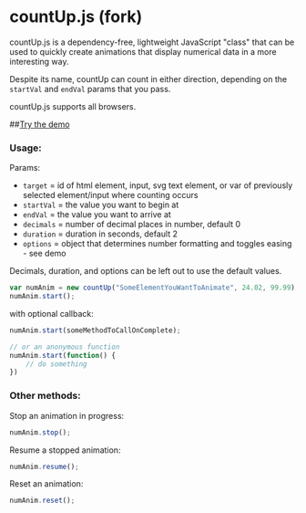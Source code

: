 countUp.js (fork)
==========

countUp.js is a dependency-free, lightweight JavaScript "class" that can be used to quickly create animations that display numerical data in a more interesting way.

Despite its name, countUp can count in either direction, depending on the `startVal` and `endVal` params that you pass.
<!-- as well as a coffeescript version, thanks to @HHSnopek. -->

countUp.js supports all browsers.

##[Try the demo](http://inorganik.github.io/countUp.js)

### Usage:

Params:
- `target` = id of html element, input, svg text element, or var of previously selected element/input where counting occurs
- `startVal` = the value you want to begin at
- `endVal` = the value you want to arrive at
- `decimals` = number of decimal places in number, default 0
- `duration` = duration in seconds, default 2
- `options` = object that determines number formatting and toggles easing - see demo

Decimals, duration, and options can be left out to use the default values.

```js
var numAnim = new countUp("SomeElementYouWantToAnimate", 24.02, 99.99);
numAnim.start();
```

with optional callback:

```js
numAnim.start(someMethodToCallOnComplete);

// or an anonymous function
numAnim.start(function() {
	// do something
})
```

### Other methods:

Stop an animation in progress:

```js
numAnim.stop();
```

Resume a stopped animation:

```js
numAnim.resume();
```

Reset an animation:

```js
numAnim.reset();
```

